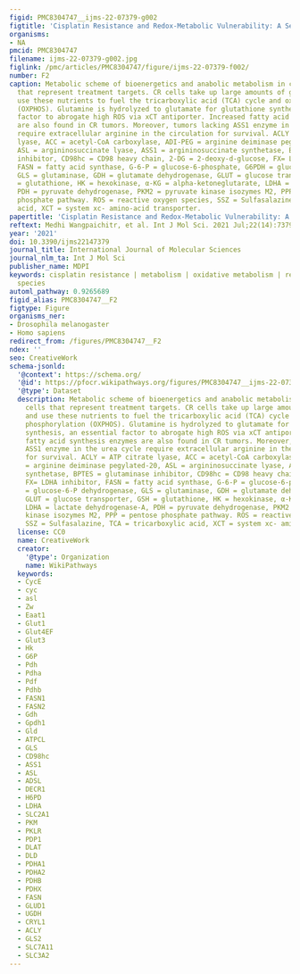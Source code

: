 ```yaml
---
figid: PMC8304747__ijms-22-07379-g002
figtitle: 'Cisplatin Resistance and Redox-Metabolic Vulnerability: A Second Alteration'
organisms:
- NA
pmcid: PMC8304747
filename: ijms-22-07379-g002.jpg
figlink: /pmc/articles/PMC8304747/figure/ijms-22-07379-f002/
number: F2
caption: Metabolic scheme of bioenergetics and anabolic metabolism in cancer cells
  that represent treatment targets. CR cells take up large amounts of glutamine and
  use these nutrients to fuel the tricarboxylic acid (TCA) cycle and oxidative phosphorylation
  (OXPHOS). Glutamine is hydrolyzed to glutamate for glutathione synthesis, an essential
  factor to abrogate high ROS via xCT antiporter. Increased fatty acid synthesis enzymes
  are also found in CR tumors. Moreover, tumors lacking ASS1 enzyme in the urea cycle
  require extracellular arginine in the circulation for survival. ACLY = ATP citrate
  lyase, ACC = acetyl-CoA carboxylase, ADI-PEG = arginine deiminase pegylated-20,
  ASL = argininosuccinate lyase, ASS1 = argininosuccinate synthetase, BPTES = glutaminase
  inhibitor, CD98hc = CD98 heavy chain, 2-DG = 2-deoxy-d-glucose, FX= LDHA inhibitor,
  FASN = fatty acid synthase, G-6-P = glucose-6-phosphate, G6PDH = glucose-6-P dehydrogenase,
  GLS = glutaminase, GDH = glutamate dehydrogenase, GLUT = glucose transporter, GSH
  = glutathione, HK = hexokinase, α-KG = alpha-ketoneglutarate, LDHA = lactate dehydrogenase-A,
  PDH = pyruvate dehydrogenase, PKM2 = pyruvate kinase isozymes M2, PPP = pentose
  phosphate pathway. ROS = reactive oxygen species, SSZ = Sulfasalazine, TCA = tricarboxylic
  acid, XCT = system xc- amino-acid transporter.
papertitle: 'Cisplatin Resistance and Redox-Metabolic Vulnerability: A Second Alteration.'
reftext: Medhi Wangpaichitr, et al. Int J Mol Sci. 2021 Jul;22(14):7379.
year: '2021'
doi: 10.3390/ijms22147379
journal_title: International Journal of Molecular Sciences
journal_nlm_ta: Int J Mol Sci
publisher_name: MDPI
keywords: cisplatin resistance | metabolism | oxidative metabolism | reactive oxygen
  species
automl_pathway: 0.9265689
figid_alias: PMC8304747__F2
figtype: Figure
organisms_ner:
- Drosophila melanogaster
- Homo sapiens
redirect_from: /figures/PMC8304747__F2
ndex: ''
seo: CreativeWork
schema-jsonld:
  '@context': https://schema.org/
  '@id': https://pfocr.wikipathways.org/figures/PMC8304747__ijms-22-07379-g002.html
  '@type': Dataset
  description: Metabolic scheme of bioenergetics and anabolic metabolism in cancer
    cells that represent treatment targets. CR cells take up large amounts of glutamine
    and use these nutrients to fuel the tricarboxylic acid (TCA) cycle and oxidative
    phosphorylation (OXPHOS). Glutamine is hydrolyzed to glutamate for glutathione
    synthesis, an essential factor to abrogate high ROS via xCT antiporter. Increased
    fatty acid synthesis enzymes are also found in CR tumors. Moreover, tumors lacking
    ASS1 enzyme in the urea cycle require extracellular arginine in the circulation
    for survival. ACLY = ATP citrate lyase, ACC = acetyl-CoA carboxylase, ADI-PEG
    = arginine deiminase pegylated-20, ASL = argininosuccinate lyase, ASS1 = argininosuccinate
    synthetase, BPTES = glutaminase inhibitor, CD98hc = CD98 heavy chain, 2-DG = 2-deoxy-d-glucose,
    FX= LDHA inhibitor, FASN = fatty acid synthase, G-6-P = glucose-6-phosphate, G6PDH
    = glucose-6-P dehydrogenase, GLS = glutaminase, GDH = glutamate dehydrogenase,
    GLUT = glucose transporter, GSH = glutathione, HK = hexokinase, α-KG = alpha-ketoneglutarate,
    LDHA = lactate dehydrogenase-A, PDH = pyruvate dehydrogenase, PKM2 = pyruvate
    kinase isozymes M2, PPP = pentose phosphate pathway. ROS = reactive oxygen species,
    SSZ = Sulfasalazine, TCA = tricarboxylic acid, XCT = system xc- amino-acid transporter.
  license: CC0
  name: CreativeWork
  creator:
    '@type': Organization
    name: WikiPathways
  keywords:
  - CycE
  - cyc
  - asl
  - Zw
  - Eaat1
  - Glut1
  - Glut4EF
  - Glut3
  - Hk
  - G6P
  - Pdh
  - Pdha
  - Pdf
  - Pdhb
  - FASN1
  - FASN2
  - Gdh
  - Gpdh1
  - Gld
  - ATPCL
  - GLS
  - CD98hc
  - ASS1
  - ASL
  - ADSL
  - DECR1
  - H6PD
  - LDHA
  - SLC2A1
  - PKM
  - PKLR
  - PDP1
  - DLAT
  - DLD
  - PDHA1
  - PDHA2
  - PDHB
  - PDHX
  - FASN
  - GLUD1
  - UGDH
  - CRYL1
  - ACLY
  - GLS2
  - SLC7A11
  - SLC3A2
---
```

